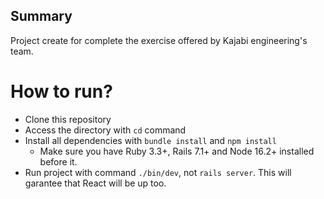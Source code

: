 ## Summary

Project create for complete the exercise offered by Kajabi engineering's team.

# How to run?
- Clone this repository
- Access the directory with `cd` command
- Install all dependencies with `bundle install` and `npm install`
  - Make sure you have Ruby 3.3+, Rails 7.1+ and Node 16.2+ installed before it.
- Run project with command `./bin/dev`, not `rails server`. This will garantee that React will be up too.
